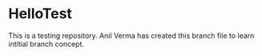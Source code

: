 # HelloTest
This is a testing repository.
Anil Verma has created this branch file to learn intitial branch concept.
